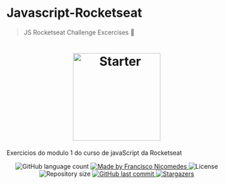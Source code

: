 # Javascript-Rocketseat

> JS Rocketseat Challenge Excercises 📖

<h1 align="center">
    <img alt="Starter" title="Javascript Starter"src=".github/logo.svg" width="200px" />
</h1>

Exercicios do modulo 1 do curso de javaScript da Rocketseat

<p align="center">
  
  <img alt="GitHub language count" src="https://img.shields.io/github/languages/count/danielobara/Javascript-Rocketseat?color=%2304D361">

  <a href="https://www.linkedin.com/in/fnicom/">
    <img alt="Made by Francisco Nicomedes" src="https://img.shields.io/badge/made%20by-Francisco Nicomedes-%2304D361">
  </a>

  <img alt="License" src="https://img.shields.io/badge/license-MIT-%2304D361">
  
  <a>
    <img alt="Repository size" src="https://img.shields.io/github/repo-size/fnicom/Javascript-Rocketseat.svg">
  </a>
  
  <a href="https://github.com/fnicom/Javascript-Rocketseat/commits/master">
    <img alt="GitHub last commit" src="https://img.shields.io/github/last-commit/fnicom/Javascript-Rocketseat.svg">
  </a>
   <a href="https://github.com/fnicom/Javascript-Rocketseat/stargazers">
    <img alt="Stargazers" src="https://img.shields.io/github/stars/fnicom/Javascript-Rocketseat?style=social">
  </a>
</p>
